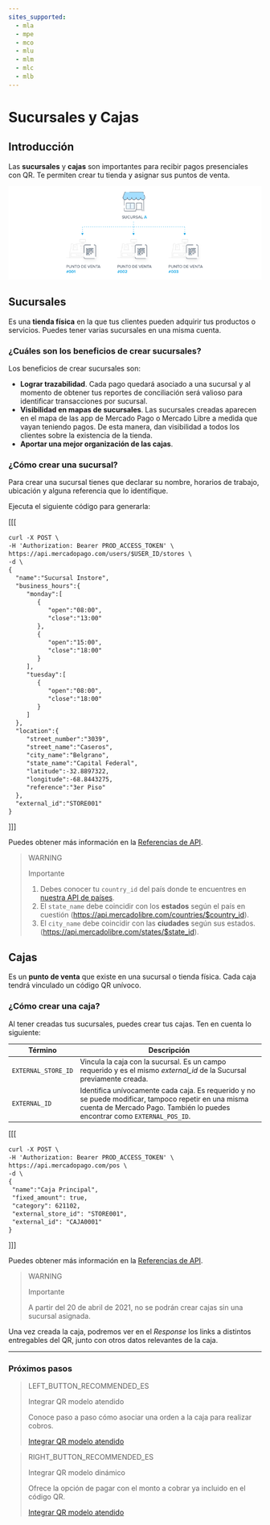 ```yaml
---
sites_supported:
  - mla
  - mpe
  - mco
  - mlu
  - mlm
  - mlc
  - mlb
---
```


# Sucursales y Cajas

## Introducción

Las **sucursales** y **cajas** son importantes para recibir pagos presenciales con QR. Te permiten crear tu tienda y asignar sus puntos de venta.

![Cajas y Sucursales](/images/mobile/stores_pos.es.png) 


## Sucursales

Es una **tienda física** en la que tus clientes pueden adquirir tus productos o servicios. Puedes tener varias sucursales en una misma cuenta.

### ¿Cuáles son los beneficios de crear sucursales?

Los beneficios de crear sucursales son:

- **Lograr trazabilidad**. Cada pago quedará asociado a una sucursal y al momento de obtener tus reportes de conciliación será valioso para identificar transacciones por sucursal.
- **Visibilidad en mapas de sucursales**. Las sucursales creadas aparecen en el mapa de las app de Mercado Pago o Mercado Libre a medida que vayan teniendo pagos. De esta manera, dan visibilidad a todos los clientes sobre la existencia de la tienda. 
- **Aportar una mejor organización de las cajas**.

### ¿Cómo crear una sucursal?

Para crear una sucursal tienes que declarar su nombre, horarios de trabajo, ubicación y alguna referencia que lo identifique. 

Ejecuta el siguiente código para generarla:

[[[
 ```curl
curl -X POST \
-H 'Authorization: Bearer PROD_ACCESS_TOKEN' \
https://api.mercadopago.com/users/$USER_ID/stores \
-d \
{  
   "name":"Sucursal Instore",
   "business_hours":{  
      "monday":[  
         {  
            "open":"08:00",
            "close":"13:00"
         },
         {  
            "open":"15:00",
            "close":"18:00"
         }
      ],
      "tuesday":[  
         {  
            "open":"08:00",
            "close":"18:00"
         }
      ]   
   },
   "location":{  
      "street_number":"3039",
      "street_name":"Caseros",
      "city_name":"Belgrano",
      "state_name":"Capital Federal",
      "latitude":-32.8897322,
      "longitude":-68.8443275,
      "reference":"3er Piso"
   },
   "external_id":"STORE001"
}
```
]]]

Puedes obtener más información en la [Referencias de API](https://www.mercadopago[FAKER][URL][DOMAIN]/developers/es/reference/stores/_users_user_id_stores/post).

> WARNING
> 
> Importante
> 
> 1. Debes conocer tu `country_id` del país donde te encuentres en [nuestra API de países](https://api.mercadolibre.com/countries).
> 2. El `state_name` debe coincidir con los **estados** según el país en cuestión (https://api.mercadolibre.com/countries/$country_id).
> 3. El `city_name` debe coincidir con las **ciudades** según sus estados. (https://api.mercadolibre.com/states/$state_id).

## Cajas

Es un **punto de venta** que existe en una sucursal o tienda física. Cada caja tendrá vinculado un código QR unívoco.

### ¿Cómo crear una caja?

Al tener creadas tus sucursales, puedes crear tus cajas. Ten en cuenta lo siguiente:

| Término | Descripción |
| --- | --- |
| `EXTERNAL_STORE_ID` | Vincula la caja con la sucursal. Es un campo requerido y es el mismo *external_id* de la Sucursal previamente creada. |
| `EXTERNAL_ID` | Identifica unívocamente cada caja. Es requerido y no se puede modificar, tampoco repetir en una misma cuenta de Mercado Pago. También lo puedes encontrar como `EXTERNAL_POS_ID`. |


[[[
 ```curl
curl -X POST \
-H 'Authorization: Bearer PROD_ACCESS_TOKEN' \
https://api.mercadopago.com/pos \
-d \    
{
  "name":"Caja Principal", 
  "fixed_amount": true,
  "category": 621102,
  "external_store_id": "STORE001",
  "external_id": "CAJA0001"
}
```
]]]

Puedes obtener más información en la [Referencias de API](https://www.mercadopago[FAKER][URL][DOMAIN]/developers/es/reference/pos/_pos/post).

> WARNING 
> 
> Importante
> 
> A partir del 20 de abril de 2021, no se podrán crear cajas sin una sucursal asignada. 

Una vez creada la caja, podremos ver en el _Response_ los links a distintos entregables del QR, junto con otros datos relevantes de la caja. 


---
### Próximos pasos


> LEFT_BUTTON_RECOMMENDED_ES
>
> Integrar QR modelo atendido
>
> Conoce paso a paso cómo asociar una orden a la caja para realizar cobros. 
>
> [Integrar QR modelo atendido](https://www.mercadopago[FAKER][URL][DOMAIN]/developers/es/guides/in-person-payments/qr-code/qr-attended-part-b)

> RIGHT_BUTTON_RECOMMENDED_ES
>
> Integrar QR modelo dinámico
>
> Ofrece la opción de pagar con el monto a cobrar ya incluido en el código QR.
>
> [Integrar QR modelo atendido](https://www.mercadopago[FAKER][URL][DOMAIN]/developers/es/guides/in-person-payments/qr-code/qr-attended-part-b)
